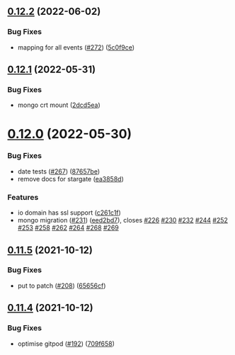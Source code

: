 ## [0.12.2](https://github.com/EddieHubCommunity/api/compare/v0.12.1...v0.12.2) (2022-06-02)


### Bug Fixes

* mapping for all events ([#272](https://github.com/EddieHubCommunity/api/issues/272)) ([5c0f9ce](https://github.com/EddieHubCommunity/api/commit/5c0f9cecdb913287a9332c871db35bc6c027b003))



## [0.12.1](https://github.com/EddieHubCommunity/api/compare/v0.12.0...v0.12.1) (2022-05-31)


### Bug Fixes

* mongo crt mount ([2dcd5ea](https://github.com/EddieHubCommunity/api/commit/2dcd5eada27ce94489c1b00f3b1f59d39bf32124))



# [0.12.0](https://github.com/EddieHubCommunity/api/compare/v0.11.5...v0.12.0) (2022-05-30)


### Bug Fixes

* date tests ([#267](https://github.com/EddieHubCommunity/api/issues/267)) ([87657be](https://github.com/EddieHubCommunity/api/commit/87657be71321630e7d8a66718b88b0e85a5e2858))
* remove docs for stargate ([ea3858d](https://github.com/EddieHubCommunity/api/commit/ea3858d601815dff9fc294accd50cd5e46e6f22f))


### Features

* io domain has ssl support ([c261c1f](https://github.com/EddieHubCommunity/api/commit/c261c1fe3a352dfe06c12d2c7cff698ae9a04ec4))
* mongo migration ([#231](https://github.com/EddieHubCommunity/api/issues/231)) ([eed2bd7](https://github.com/EddieHubCommunity/api/commit/eed2bd73ab3736c4806f8173f7d42efc06f2a75f)), closes [#226](https://github.com/EddieHubCommunity/api/issues/226) [#230](https://github.com/EddieHubCommunity/api/issues/230) [#232](https://github.com/EddieHubCommunity/api/issues/232) [#244](https://github.com/EddieHubCommunity/api/issues/244) [#252](https://github.com/EddieHubCommunity/api/issues/252) [#253](https://github.com/EddieHubCommunity/api/issues/253) [#258](https://github.com/EddieHubCommunity/api/issues/258) [#262](https://github.com/EddieHubCommunity/api/issues/262) [#264](https://github.com/EddieHubCommunity/api/issues/264) [#268](https://github.com/EddieHubCommunity/api/issues/268) [#269](https://github.com/EddieHubCommunity/api/issues/269)



## [0.11.5](https://github.com/EddieHubCommunity/api/compare/v0.11.4...v0.11.5) (2021-10-12)


### Bug Fixes

* put to patch ([#208](https://github.com/EddieHubCommunity/api/issues/208)) ([65656cf](https://github.com/EddieHubCommunity/api/commit/65656cfaae436df6576a456a4b7ef397bb674853))



## [0.11.4](https://github.com/EddieHubCommunity/api/compare/v0.11.3...v0.11.4) (2021-10-12)


### Bug Fixes

* optimise gitpod ([#192](https://github.com/EddieHubCommunity/api/issues/192)) ([709f658](https://github.com/EddieHubCommunity/api/commit/709f658e2759552319e7d1fd9bae2c53fe9f1058))




